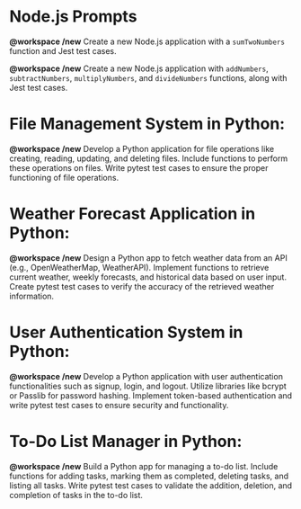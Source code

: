 # Node.js Prompts

**@workspace /new** Create a new Node.js application with a `sumTwoNumbers` function and Jest test cases.

**@workspace /new** Create a new Node.js application with `addNumbers`, `subtractNumbers`, `multiplyNumbers`, and `divideNumbers` functions, along with Jest test cases.

# File Management System in Python:

 **@workspace /new** Develop a Python application for file operations like creating, reading, updating, and deleting files.
Include functions to perform these operations on files.
Write pytest test cases to ensure the proper functioning of file operations.

# Weather Forecast Application in Python:
 **@workspace /new** Design a Python app to fetch weather data from an API (e.g., OpenWeatherMap, WeatherAPI).
Implement functions to retrieve current weather, weekly forecasts, and historical data based on user input.
Create pytest test cases to verify the accuracy of the retrieved weather information.

# User Authentication System in Python:
 **@workspace /new** Develop a Python application with user authentication functionalities such as signup, login, and logout.
Utilize libraries like bcrypt or Passlib for password hashing.
Implement token-based authentication and write pytest test cases to ensure security and functionality.

# To-Do List Manager in Python:
 **@workspace /new** Build a Python app for managing a to-do list.
Include functions for adding tasks, marking them as completed, deleting tasks, and listing all tasks.
Write pytest test cases to validate the addition, deletion, and completion of tasks in the to-do list.
